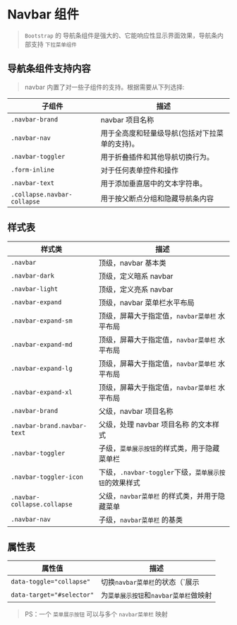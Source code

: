 # Navbar 组件

> `Bootstrap` 的 导航条组件是强大的、它能响应性显示界面效果，导航条内部支持 `下拉菜单组件`

## 导航条组件支持内容

> navbar 内置了对一些子组件的支持。根据需要从下列选择:

| 子组件                      | 描述                                           |
| --------------------------- | ---------------------------------------------- |
| `.navbar-brand`             | navbar 项目名称                                |
| `.navbar-nav`               | 用于全高度和轻量级导航(包括对下拉菜单的支持)。 |
| `.navbar-toggler`           | 用于折叠插件和其他导航切换行为。               |
| `.form-inline`              | 对于任何表单控件和操作                         |
| `.navbar-text`              | 用于添加垂直居中的文本字符串。                 |
| `.collapse.navbar-collapse` | 用于按父断点分组和隐藏导航条内容               |

## 样式表

| 样式类                      | 描述                                                  |
| --------------------------- | ----------------------------------------------------- |
| `.navbar`                   | 顶级，navbar 基本类                                   |
| `.navbar-dark`              | 顶级，定义暗系 navbar                                 |
| `.navbar-light`             | 顶级，定义亮系 navbar                                 |
| `.navbar-expand`            | 顶级，navbar 菜单栏水平布局                           |
| `.navbar-expand-sm`         | 顶级，屏幕大于指定值，`navbar菜单栏` 水平布局         |
| `.navbar-expand-md`         | 顶级，屏幕大于指定值，`navbar菜单栏` 水平布局         |
| `.navbar-expand-lg`         | 顶级，屏幕大于指定值，`navbar菜单栏` 水平布局         |
| `.navbar-expand-xl`         | 顶级，屏幕大于指定值，`navbar菜单栏` 水平布局         |
| `.navbar-brand`             | 父级，navbar 项目名称                                 |
| `.navbar-brand.navbar-text` | 父级，处理 navbar 项目名称 的文本样式                 |
| `.navbar-toggler`           | 子级，`菜单展示按钮`的样式类，用于隐藏菜单栏          |
| `.navbar-toggler-icon`      | 下级，`.navbar-toggler`下级，`菜单展示按钮`的效果样式 |
| `.navbar-collapse.collapse` | 父级，`navbar菜单栏` 的样式类，并用于隐藏菜单         |
| `.navbar-nav`               | 子级，`navbar菜单栏` 的基类                           |

## 属性表

| 属性值                    | 描述                                      |
| ------------------------- | ----------------------------------------- |
| `data-toggle="collapse"`  | 切换`navbar菜单栏`的状态（`展示 | 隐藏`） |
| `data-target="#selector"` | 为`菜单展示按钮`和`navbar菜单栏`做映射    |

> PS：一个 `菜单展示按钮` 可以与多个 `navbar菜单栏` 映射
